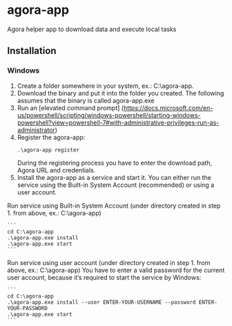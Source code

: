 # agora-app
Agora helper app to download data and execute local tasks

## Installation

### Windows
1. Create a folder somewhere in your system, ex.: C:\agora-app.
2. Download the binary and put it into the folder you created. The following assumes that the binary is called agora-app.exe
3. Run an [elevated command prompt] (https://docs.microsoft.com/en-us/powershell/scripting/windows-powershell/starting-windows-powershell?view=powershell-7#with-administrative-privileges-run-as-administrator)
4. Register the agora-app:
    ```
    .\agora-app register
    ```
   During the registering process you have to enter the download path, Agora URL and credentials. 
5. Install the agora-app as a service and start it. You can either run the service using the Built-in System Account (recommended) or using a user account.

Run service using Built-in System Account (under directory created in step 1. from above, ex.: C:\agora-app)

    ```
    cd C:\agora-app
    .\agora-app.exe install
    .\agora-app.exe start
    ```

Run service using user account (under directory created in step 1. from above, ex.: C:\agora-app)
You have to enter a valid password for the current user account, because it’s required to start the service by Windows:

    ```
    cd C:\agora-app
    .\agora-app.exe install --user ENTER-YOUR-USERNAME --password ENTER-YOUR-PASSWORD
    .\agora-app.exe start
    ```
